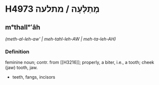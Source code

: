 # H4973 מְתַלְּעָה / מתלעה

## mᵉthallᵉʻâh

_(meth-al-leh-aw' | meh-tahl-leh-AW | meh-ta-leh-AH)_

### Definition

feminine noun; contr. from [[H3216]]; properly, a biter, i.e., a tooth; cheek (jaw) tooth, jaw.

- teeth, fangs, incisors
